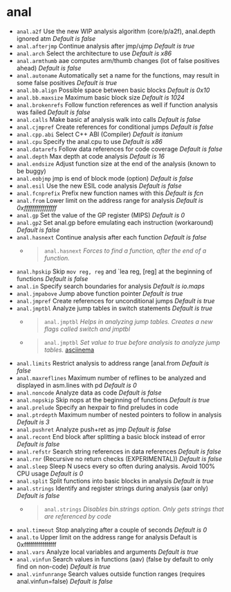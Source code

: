 <!-- TITLE: anal -->

# anal

- `anal.a2f` Use the new WIP analysis algorithm (core/p/a2f), anal.depth ignored atm _Default is false_
- `anal.afterjmp` Continue analysis after jmp/ujmp _Default is true_
- `anal.arch` Select the architecture to use _Default is x86_
- `anal.armthumb` aae computes arm/thumb changes (lot of false positives ahead) _Default is false_
- `anal.autoname` Automatically set a name for the functions, may result in some false positives _Default is true_
- `anal.bb.align` Possible space between basic blocks _Default is 0x10_
- `anal.bb.maxsize` Maximum basic block size _Default is 1024_
- `anal.brokenrefs` Follow function references as well if function analysis was failed _Default is false_
- `anal.calls` Make basic af analysis walk into calls _Default is false_
- `anal.cjmpref` Create references for conditional jumps _Default is false_
- `anal.cpp.abi` Select C++ ABI (Compiler) _Default is itanium_
- `anal.cpu` Specify the anal.cpu to use _Default is x86_
- `anal.datarefs` Follow data references for code coverage _Default is false_
- `anal.depth` Max depth at code analysis _Default is 16_
- `anal.endsize` Adjust function size at the end of the analysis (known to be buggy)
- `anal.eobjmp` jmp is end of block mode (option) _Default is false_
- `anal.esil` Use the new ESIL code analysis _Default is false_
- `anal.fcnprefix` Prefix new function names with this _Default is fcn_
- `anal.from` Lower limit on the address range for analysis _Default is 0xffffffffffffffff_
- `anal.gp` Set the value of the GP register (MIPS) _Default is 0_
- `anal.gp2` Set anal.gp before emulating each instruction (workaround) _Default is false_
- `anal.hasnext` Continue analysis after each function _Default is false_
  - > `anal.hasnext` _Forces to find a function, after the end of a function._
- `anal.hpskip` Skip `mov reg, reg` and `lea reg, [reg] at the beginning of functions _Default is false_
-  `anal.in` Specify search boundaries for analysis _Default is io.maps_
- `anal.jmpabove` Jump above function pointer _Default is true_
- `anal.jmpref` Create references for unconditional jumps _Default is true_
- `anal.jmptbl` Analyze jump tables in switch statements _Default is true_
  - > `anal.jmptbl` _Helps in analyzing jump tables. Creates a new flags called switch and jmptbl_
  - > `anal.jmptbl` _Set value to true before analysis to analyze jump tables._ [asciinema](https://asciinema.org/a/OPQxOl3OGIb63m2au6KvHXuVZ)
- `anal.limits` Restrict analysis to address range [anal.from _Default is false_
- `anal.maxreflines` Maximum number of reflines to be analyzed and displayed in asm.lines with pd _Default is 0_
- `anal.noncode` Analyze data as code _Default is false_
- `anal.nopskip` Skip nops at the beginning of functions _Default is true_
- `anal.prelude` Specify an hexpair to find preludes in code
- `anal.ptrdepth` Maximum number of nested pointers to follow in analysis _Default is 3_
- `anal.pushret` Analyze push+ret as jmp _Default is false_
- `anal.recont` End block after splitting a basic block instead of error _Default is false_
- `anal.refstr` Search string references in data references _Default is false_
- `anal.rnr` (Recursive no return checks (EXPERIMENTAL)) _Default is false_
- `anal.sleep` Sleep N usecs every so often during analysis. Avoid 100% CPU usage _Default is 0_
- `anal.split` Split functions into basic blocks in analysis _Default is true_
- `anal.strings` Identify and register strings during analysis (aar only) _Default is false_
  - > `anal.strings` _Disables bin.strings option. Only gets strings that are referenced by code_
- `anal.timeout` Stop analyzing after a couple of seconds _Default is 0_
- `anal.to` Upper limit on the address range for analysis Default is 0xffffffffffffffff
- `anal.vars` Analyze local variables and arguments _Default is true_
- `anal.vinfun` Search values in functions (aav) (false by default to only find on non-code) _Default is true_
- `anal.vinfunrange` Search values outside function ranges (requires anal.vinfun=false) _Default is false_


<p hidden>anal.a2f anal.afterjmp anal.arch anal.armthumb anal.autoname anal.bb.align anal.bb.maxsize anal.bb.split anal.brokenrefs anal.calls anal.cjmpref anal.cpu anal.datarefs anal.depth anal.eobjmp anal.esil anal.fcnprefix anal.from anal.gp anal.hasnext anal.hpskip Skip mov reg, reg and  anal.jmpabove anal.jmpref anal.jmptbl anal.limits anal.maxreflines anal.noncode anal.nopskip anal.prelude anal.ptrdepth anal.pushret anal.recont anal.refstr anal.sleep anal.split anal.strings anal.timeout anal.to anal.vars anal.vinfun anal.vinfunrange jump table</p>